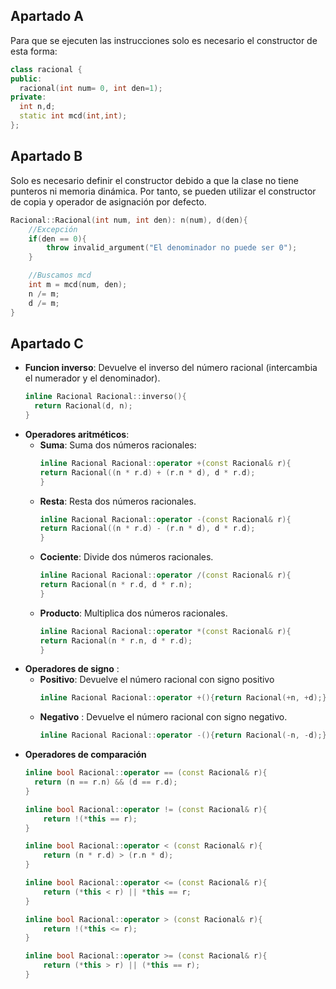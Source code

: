 ## Apartado A
Para que se ejecuten las instrucciones solo es necesario el constructor de esta forma:
```C++
class racional {
public:
  racional(int num= 0, int den=1);
private:
  int n,d;
  static int mcd(int,int);
};
```

## Apartado B
Solo es necesario definir el constructor debido a que la clase no tiene punteros ni memoria dinámica. Por tanto, 
se pueden utilizar el constructor de copia y operador de asignación por defecto.
```C++
Racional::Racional(int num, int den): n(num), d(den){
    //Excepción
    if(den == 0){
        throw invalid_argument("El denominador no puede ser 0");
    }

    //Buscamos mcd
    int m = mcd(num, den);
    n /= m;
    d /= m;
}
```
## Apartado C
- __Funcion inverso__: Devuelve el inverso del número racional (intercambia el numerador y el denominador).
  ```C++
  inline Racional Racional::inverso(){
    return Racional(d, n);
  }
  ```
- __Operadores aritméticos__:
  * __Suma__: Suma dos números racionales:
    ```C++
    inline Racional Racional::operator +(const Racional& r){
    return Racional((n * r.d) + (r.n * d), d * r.d);
    }
    ```
  * __Resta__: Resta dos números racionales.
    ```C++
    inline Racional Racional::operator -(const Racional& r){
    return Racional((n * r.d) - (r.n * d), d * r.d);
    }
    ```
  * __Cociente__: Divide dos números racionales.
    ```C++
    inline Racional Racional::operator /(const Racional& r){
    return Racional(n * r.d, d * r.n);
    }
    ```
  * __Producto__: Multiplica dos números racionales.
    ```C++
    inline Racional Racional::operator *(const Racional& r){
    return Racional(n * r.n, d * r.d);
    }
    ```
- __Operadores de signo__ :
    * __Positivo__: Devuelve el número racional con signo positivo
      ```C++
      inline Racional Racional::operator +(){return Racional(+n, +d);}
      ```
    * __Negativo__ : Devuelve el número racional con signo negativo.
      ```C++
      inline Racional Racional::operator -(){return Racional(-n, -d);}
      ```
- __Operadores de comparación__
  ```C++
  inline bool Racional::operator == (const Racional& r){
    return (n == r.n) && (d == r.d);
  }
  
  inline bool Racional::operator != (const Racional& r){
      return !(*this == r);
  }
  
  inline bool Racional::operator < (const Racional& r){
      return (n * r.d) > (r.n * d);
  }
  
  inline bool Racional::operator <= (const Racional& r){
      return (*this < r) || *this == r;
  }
  
  inline bool Racional::operator > (const Racional& r){
      return !(*this <= r);
  }
  
  inline bool Racional::operator >= (const Racional& r){
      return (*this > r) || (*this == r);
  }
  ```
